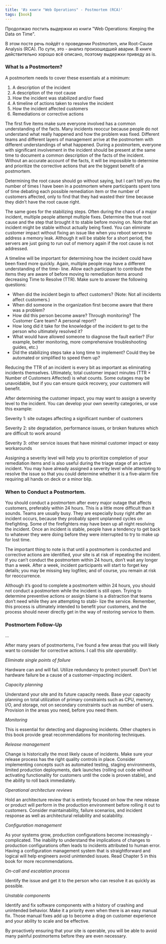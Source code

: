 ```yaml
---
title: 'Из книги "Web Operations" - Postmortem (RCA)'
tags: [book]
---
```

Продолжаю постить выдержки из книги "Web Operations: Keeping the Data on Time".

В этом посте речь пойдёт о проведении Postmortem, или Root-Cause Analysis (RCA). По сути, это - анализ произошедшей аварии. В книге действительно хорошо всё описано, поэтому выдержки приведу as is.

### What Is a Postmortem?

A postmortem needs to cover these essentials at a minimum:
1. A description of the incident
2. A description of the root cause
3. How the incident was stabilized and/or fixed
4. A timeline of actions taken to resolve the incident
5. How the incident affected customers
6. Remediations or corrective actions

The first five items make sure everyone involved has a common understanding of the facts. Many incidents reoccur because people do not understand what really happened and how the problem was fixed. Different teams and different layers of management arrive at the postmortem with different understandings of what happened. During a postmortem, everyone with significant involvement in the incident should be present at the same time to document a common description of the facts of the incident. Without an accurate account of the facts, it will be impossible to determine and prioritize the corrective actions that are the biggest benefit of a postmortem.

Determining the root cause should go without saying, but I can’t tell you the number of times I have been in a postmortem where participants spent tons of time debating each possible remediation item or the number of customers affected, only to find that they had wasted their time because they didn’t have the root cause right.

The same goes for the stabilizing steps. Often during the chaos of a major incident, multiple people attempt multiple fixes. Determine the true root cause and the step that brought it to stable before moving on. Note that an incident might be stable without actually being fixed. You can eliminate customer impact without fixing an issue like when you reboot servers to address a memory leak. Although it will be stable for a short period, the servers are just going to run out of memory again if the root cause is not addressed.

A timeline will be important for determining how the incident could have been fixed more quickly. Again, multiple people may have a different understanding of the time- line. Allow each participant to contribute the items they are aware of before moving to remediation items around decreasing Time to Resolve (TTR). Make sure to answer the following questions:

- When did the incident begin to affect customers? (Note: Not all incidents affect customers.)
- When did someone in the organization first become aware that there was a problem?
- How did this person become aware? Through monitoring? The Customer Care team? A personal report?
- How long did it take for the knowledge of the incident to get to the person who ultimately resolved it?
- What would have allowed someone to diagnose the fault earlier? (For example, better monitoring, more comprehensive troubleshooting guides, etc.)
- Did the stabilizing steps take a long time to implement? Could they be automated or simplified to speed them up?

Reducing the TTR of an incident is every bit as important as eliminating incidents themselves. Ultimately, total customer impact minutes (TTR × Number of Customers Affected) is what counts. Some outages may be unavoidable, but if you can ensure quick recovery, your customers will benefit.

After determining the customer impact, you may want to assign a severity level to the incident. You can develop your own severity categories, or use this example:

Severity 1: site outages affecting a significant number of customers

Severity 2: site degradation, performance issues, or broken features which are difficult to work around

Severity 3: other service issues that have minimal customer impact or easy workarounds

Assigning a severity level will help you to prioritize completion of your remediation items and is also useful during the triage stage of an active incident. You may have already assigned a severity level while attempting to resolve the issue so that you could determine whether it is a five-alarm fire requiring all hands on deck or a minor blip.

### When to Conduct a Postmortem.

You should conduct a postmortem after every major outage that affects customers, preferably within 24 hours. This is a little more difficult than it sounds. Teams are usually busy. They are especially busy right after an incident occurs, because they probably spent unplanned cycles on firefighting. Some of the firefighters may have been up all night resolving the incident. Once an incident is stable, people have a tendency to get back to whatever they were doing before they were interrupted to try to make up for lost time.

The important thing to note is that until a postmortem is conducted and corrective actions are identified, your site is at risk of repeating the incident. If you can’t conduct the postmortem within 24 hours, don’t wait any longer than a week. After a week, incident participants will start to forget key details; you may be missing key logfiles; and of course, you remain at risk for reoccurrence.

Although it’s good to complete a postmortem within 24 hours, you should not conduct a postmortem while the incident is still open. Trying to determine preventive actions or assign blame is a distraction that teams don’t need while they are attempting to stabi- lize the service. Remember, this process is ultimately intended to benefit your customers, and the process should never directly get in the way of restoring service to them.

### Postmortem Follow-Up
...

After many years of postmortems, I’ve found a few areas that you will likely want to consider for corrective actions. I call this _site operability_.

_Eliminate single points of failure_

Hardware can and will fail. Utilize redundancy to protect yourself. Don’t let hardware failure be a cause of a customer-impacting incident.

_Capacity planning_

Understand your site and its future capacity needs. Base your capacity planning on total utilization of primary constraints such as CPU, memory, I/O, and storage, not on secondary constraints such as number of users. Provision in the areas you need, before you need them.

_Monitoring_

This is essential for detecting and diagnosing incidents. Other chapters in this book provide great recommendations for monitoring techniques.

_Release management_

Change is historically the most likely cause of incidents. Make sure your release process has the right quality controls in place. Consider implementing concepts such as automated testing, staging environments, limited production deployments, dark launches (rolling out code without activating functionality for customers until the code is proven stable), and the ability to roll back immediately.

_Operational architecture reviews_

Hold an architecture review that is entirely focused on how the new release or product will perform in the production environment before rolling it out to customers. Consider maintainability, failure scenarios, and incident response as well as architectural reliability and scalability.

_Configuration management_

As your systems grow, production configurations become increasingly ­complicated. The inability to understand the implications of changes to production configurations often leads to incidents attributed to human error. Having a configuration management system that is straightforward and logical will help engineers avoid unintended issues. Read Chapter 5 in this book for more recommendations.

_On-call and escalation process_

Identify the issue and get it to the person who can resolve it as quickly as possible.

_Unstable components_

Identify and fix software components with a history of crashing and unintended behavior. Make it a priority even when there is an easy manual fix. Those manual fixes add up to become a drag on customer experience and your ability to scale and be effective.

By proactively ensuring that your site is operable, you will be able to avoid many painful postmortems before they are even necessary.
